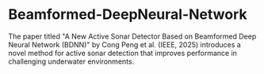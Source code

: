 # Beamformed-DeepNeural-Network
The paper titled "A New Active Sonar Detector Based on Beamformed Deep Neural Network (BDNN)" by Cong Peng et al. (IEEE, 2025) introduces a novel method for active sonar detection that improves performance in challenging underwater environments. 
